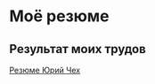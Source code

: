 # Моё резюме

## Результат моих трудов

[Резюме Юрий Чех](https://webtehnik.github.io/resume-chekh/)
